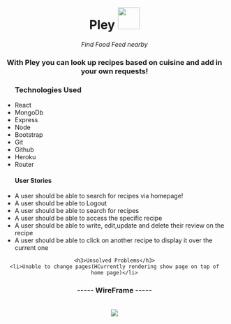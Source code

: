 <div align="center">
   <h1> Pley <span> <img  width="50px" src="https://user-images.githubusercontent.com/57377203/191138234-0c4f38db-45e0-4a8f-b249-429718ddfa9c.png"/> </span></h1> <i>Find Food Feed nearby
 </i> 
  
  <h3>   With Pley you can look up recipes based on cuisine and add in your own requests! </h3>
  
  <ul align="left"> 
    <h3>Technologies Used </h3>
    <li>React </li>
     <li>MongoDb </li>
     <li>Express </li>
     <li>Node </li>
     <li> Bootstrap</li>
     <li> Git</li>
     <li> Github</li>
     <li> Heroku</li>
     <li>Router</li>
  </ul>
  
  
  <ul align="left">
  <h4> User Stories </h4>
    <li>A user should be able to search for recipes via homepage! </li>
      <li> A user should be able to Logout</li>
      <li>A user should be able to search for recipes  </li>
      <li> A user should be able to access the specific recipe </li>
         <li>A user should be able to write, edit,update and delete their review on the recipe  </li>
         <li> A user should be able to click on another recipe to display it over the current one </li>
     </ul>
    
    <h3>Unsolved Problems</h3>
    <li>Unable to change pages(HCurrently rendering show page on top of home page)</li>
    
  
<h3> ----- WireFrame ----- </h3> <br>
<img  align="center" src="https://user-images.githubusercontent.com/57377203/191134407-0b937448-4de8-4585-90cd-55c63d66948c.png">

  </div>
